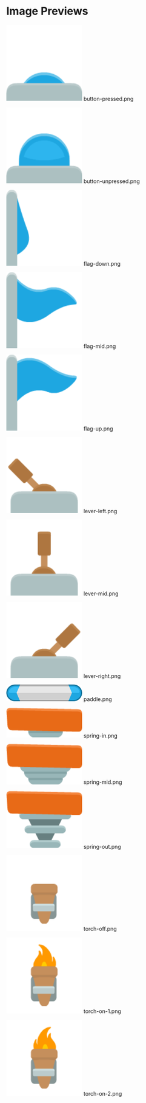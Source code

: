 # Image Previews

<img src="button-pressed.png" width="200" /> button-pressed.png<br>

<img src="button-unpressed.png" width="200" /> button-unpressed.png<br>

<img src="flag-down.png" width="200" /> flag-down.png<br>

<img src="flag-mid.png" width="200" /> flag-mid.png<br>

<img src="flag-up.png" width="200" /> flag-up.png<br>

<img src="lever-left.png" width="200" /> lever-left.png<br>

<img src="lever-mid.png" width="200" /> lever-mid.png<br>

<img src="lever-right.png" width="200" /> lever-right.png<br>

<img src="paddle.png" width="200" /> paddle.png<br>

<img src="spring-in.png" width="200" /> spring-in.png<br>

<img src="spring-mid.png" width="200" /> spring-mid.png<br>

<img src="spring-out.png" width="200" /> spring-out.png<br>

<img src="torch-off.png" width="200" /> torch-off.png<br>

<img src="torch-on-1.png" width="200" /> torch-on-1.png<br>

<img src="torch-on-2.png" width="200" /> torch-on-2.png<br>

